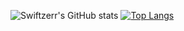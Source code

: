 ![Swiftzerr's GitHub stats](https://github-readme-stats.vercel.app/api?username=swiftzerr&show_icons=true&theme=radical) [![Top Langs](https://github-readme-stats.vercel.app/api/top-langs/?username=swiftzerr&layout=compact)](https://github.com/anuraghazra/github-readme-stats)
